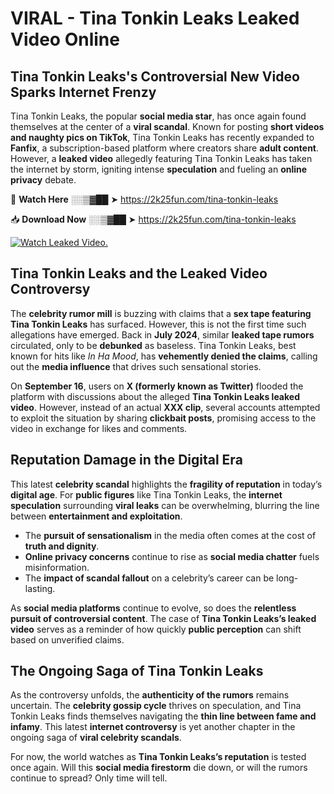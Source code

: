 # VIRAL - Tina Tonkin Leaks Leaked Video Online

## **Tina Tonkin Leaks's Controversial New Video Sparks Internet Frenzy**  

Tina Tonkin Leaks, the popular **social media star**, has once again found themselves at the center of a **viral scandal**. Known for posting **short videos and naughty pics on TikTok**, Tina Tonkin Leaks has recently expanded to **Fanfix**, a subscription-based platform where creators share **adult content**. However, a **leaked video** allegedly featuring Tina Tonkin Leaks has taken the internet by storm, igniting intense **speculation** and fueling an **online privacy** debate.  

🔴 **Watch Here** ░░▒▓██ ➤ https://2k25fun.com/tina-tonkin-leaks  

📥 **Download Now** ░░▒▓██ ➤ https://2k25fun.com/tina-tonkin-leaks  

[![Watch Leaked Video.](https://miro.medium.com/v2/resize:fit:828/format:webp/1*cilzJN44JGOrTw9NJCrNHA.gif "Watch Leaked Video")](https://2k25fun.com/tina-tonkin-leaks)

## **Tina Tonkin Leaks and the Leaked Video Controversy**  

The **celebrity rumor mill** is buzzing with claims that a **sex tape featuring Tina Tonkin Leaks** has surfaced. However, this is not the first time such allegations have emerged. Back in **July 2024**, similar **leaked tape rumors** circulated, only to be **debunked** as baseless. Tina Tonkin Leaks, best known for hits like *In Ha Mood*, has **vehemently denied the claims**, calling out the **media influence** that drives such sensational stories.  

On **September 16**, users on **X (formerly known as Twitter)** flooded the platform with discussions about the alleged **Tina Tonkin Leaks leaked video**. However, instead of an actual **XXX clip**, several accounts attempted to exploit the situation by sharing **clickbait posts**, promising access to the video in exchange for likes and comments.  

## **Reputation Damage in the Digital Era**  

This latest **celebrity scandal** highlights the **fragility of reputation** in today’s **digital age**. For **public figures** like Tina Tonkin Leaks, the **internet speculation** surrounding **viral leaks** can be overwhelming, blurring the line between **entertainment and exploitation**.  

- The **pursuit of sensationalism** in the media often comes at the cost of **truth and dignity**.  
- **Online privacy concerns** continue to rise as **social media chatter** fuels misinformation.  
- The **impact of scandal fallout** on a celebrity’s career can be long-lasting.  

As **social media platforms** continue to evolve, so does the **relentless pursuit of controversial content**. The case of **Tina Tonkin Leaks’s leaked video** serves as a reminder of how quickly **public perception** can shift based on unverified claims.  

## **The Ongoing Saga of Tina Tonkin Leaks**  

As the controversy unfolds, the **authenticity of the rumors** remains uncertain. The **celebrity gossip cycle** thrives on speculation, and Tina Tonkin Leaks finds themselves navigating the **thin line between fame and infamy**. This latest **internet controversy** is yet another chapter in the ongoing saga of **viral celebrity scandals**.  

For now, the world watches as **Tina Tonkin Leaks’s reputation** is tested once again. Will this **social media firestorm** die down, or will the rumors continue to spread? Only time will tell.
